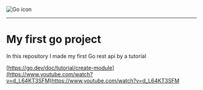 ![Go icon](https://upload.wikimedia.org/wikipedia/commons/thumb/0/05/Go_Logo_Blue.svg/512px-Go_Logo_Blue.svg.png)

---

# My first go project

In this repository I made my first Go rest api by a tutorial

[https://go.dev/doc/tutorial/create-module](https://www.youtube.com/watch?v=d_L64KT3SFM)https://www.youtube.com/watch?v=d_L64KT3SFM
